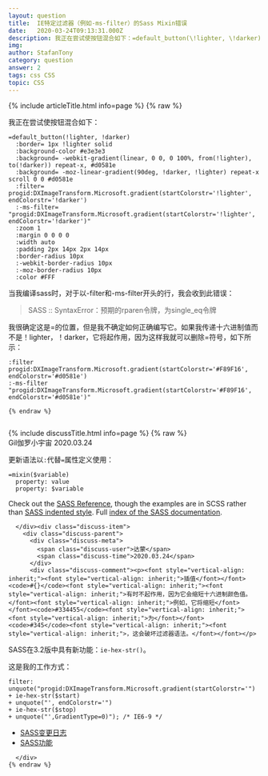 ```yaml
---
layout: question
title:  IE特定过滤器（例如-ms-filter）的Sass Mixin错误
date:   2020-03-24T09:13:31.000Z
description: 我正在尝试使按钮混合如下：=default_button(\!lighter, \!darker)    border= 1px \!lighter so...
img: 
author: StafanTony
category: question
answer: 2
tags: css CSS
topic: CSS
---
```

<div class="article-root">
  <div class="article">
    {% include articleTitle.html info=page %}
    {% raw %}
    <div class="article-content"><p><font style="vertical-align: inherit;"><font style="vertical-align: inherit;">我正在尝试使按钮混合如下：</font></font></p>

<pre><code>=default_button(!lighter, !darker) <font></font>
  :border= 1px !lighter solid<font></font>
  :background-color #e3e3e3<font></font>
  :background= -webkit-gradient(linear, 0 0, 0 100%, from(!lighter), to(!darker)) repeat-x, #d0581e<font></font>
  :background= -moz-linear-gradient(90deg, !darker, !lighter) repeat-x scroll 0 0 #d0581e<font></font>
  :filter= progid:DXImageTransform.Microsoft.gradient(startColorstr='!lighter', endColorstr='!darker')<font></font>
  :-ms-filter= "progid:DXImageTransform.Microsoft.gradient(startColorstr='!lighter', endColorstr='!darker')"<font></font>
  :zoom 1<font></font>
  :margin 0 0 0 0<font></font>
  :width auto<font></font>
  :padding 2px 14px 2px 14px<font></font>
  :border-radius 10px<font></font>
  :-webkit-border-radius 10px<font></font>
  :-moz-border-radius 10px<font></font>
  :color #FFF<font></font>
</code></pre>

<p><font style="vertical-align: inherit;"><font style="vertical-align: inherit;">当我编译sass时，对于以-filter和-ms-filter开头的行，我会收到此错误：</font></font></p>

<blockquote>
  <p><font style="vertical-align: inherit;"><font style="vertical-align: inherit;">SASS :: SyntaxError：预期的rparen令牌，为single_eq令牌</font></font></p>
</blockquote>

<p><font style="vertical-align: inherit;"><font style="vertical-align: inherit;">我很确定这是=的位置，但是我不确定如何正确编写它。</font><font style="vertical-align: inherit;">如果我传递十六进制值而不是！lighter，！darker，它将起作用，因为这样我就可以删除=符号，如下所示：</font></font></p>

<pre><code>:filter progid:DXImageTransform.Microsoft.gradient(startColorstr='#F89F16', endColorstr='#d0581e')<font></font>
:-ms-filter "progid:DXImageTransform.Microsoft.gradient(startColorstr='#F89F16', endColorstr='#d0581e')"<font></font>
</code></pre></div>
    {% endraw %}
  </div>
  <p style="height: 0;width:0;overflow: hidden;"> 第3535篇《IE特定过滤器（例如-ms-filter）的Sass Mixin错误》来自Winter(https://github.com/aiyld/aiyld.github.io)的站点</p>
  <div class="discuss-wrapper">
    {% include discussTitle.html info=page %}
    {% raw %}
    <div class="discuss-item">
        <div class="discuss-parent">
          <div class="discuss-meta">
            <span class="discuss-user">Gil伽罗小宇宙</span>
            <span class="discuss-time">2020.03.24</span>
          </div>
          <div class="discuss-comment"><p><font style="vertical-align: inherit;"><font style="vertical-align: inherit;">更新语法以</font></font><code>:</code><font style="vertical-align: inherit;"><font style="vertical-align: inherit;">代替</font></font><code>=</code><font style="vertical-align: inherit;"><font style="vertical-align: inherit;">属性定义使用：</font></font></p>

<pre><code>=mixin($variable) <font></font>
  property: value<font></font>
  property: $variable<font></font>
</code></pre>

<p>Check out the <a href="http://sass-lang.com/docs/yardoc/file.SASS_REFERENCE.html#mixins" rel="nofollow noreferrer">SASS Reference</a>, though the examples are in SCSS rather than <a href="http://sass-lang.com/docs/yardoc/file.INDENTED_SYNTAX.html" rel="nofollow noreferrer">SASS indented style</a>. Full <a href="http://sass-lang.com/docs/yardoc/_index.html" rel="nofollow noreferrer">index of the SASS documentation</a>.</p></div>
        </div>
        
      </div><div class="discuss-item">
        <div class="discuss-parent">
          <div class="discuss-meta">
            <span class="discuss-user">达蒙</span>
            <span class="discuss-time">2020.03.24</span>
          </div>
          <div class="discuss-comment"><p><font style="vertical-align: inherit;"><font style="vertical-align: inherit;">插值</font></font><code>#{}</code><font style="vertical-align: inherit;"><font style="vertical-align: inherit;">有时不起作用，因为它会缩短十六进制颜色值。</font><font style="vertical-align: inherit;">例如，它将缩短</font></font><code>#334455</code><font style="vertical-align: inherit;"><font style="vertical-align: inherit;">为</font></font><code>#345</code><font style="vertical-align: inherit;"><font style="vertical-align: inherit;">，这会破坏过滤器语法。</font></font></p>

<p><font style="vertical-align: inherit;"><font style="vertical-align: inherit;">SASS在3.2版中具有新功能：</font></font><code>ie-hex-str()</code><font style="vertical-align: inherit;"><font style="vertical-align: inherit;">。</font></font></p>

<p><font style="vertical-align: inherit;"><font style="vertical-align: inherit;">这是我的工作方式：</font></font></p>

<pre><code>filter: unquote("progid:DXImageTransform.Microsoft.gradient(startColorstr='")<font></font>
+ ie-hex-str($start)<font></font>
+ unquote("', endColorstr='")<font></font>
+ ie-hex-str($stop)<font></font>
+ unquote("',GradientType=0)"); /* IE6-9 */<font></font>
</code></pre>

<ul>
<li><a href="http://sass-lang.com/docs/yardoc/file.SASS_CHANGELOG.html"><font style="vertical-align: inherit;"><font style="vertical-align: inherit;">SASS变更日志</font></font></a></li>
<li><a href="http://sass-lang.com/docs/yardoc/Sass/Script/Functions.html"><font style="vertical-align: inherit;"><font style="vertical-align: inherit;">SASS功能</font></font></a></li>
</ul></div>
        </div>
        
      </div>
    {% endraw %}
  </div>
<div>
